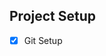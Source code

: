 ## Project Setup

-  [x] Git Setup
<!-- @import "[TOC]" {cmd="toc" depthFrom=1 depthTo=6 orderedList=false} -->
